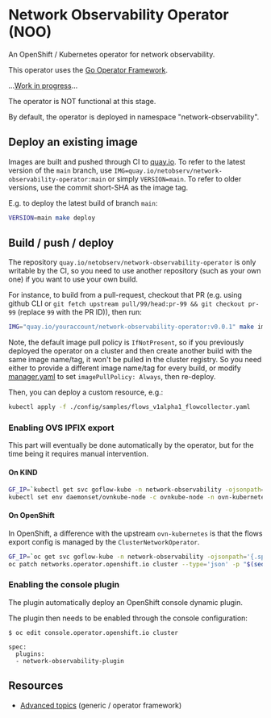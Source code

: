# Network Observability Operator (NOO)

An OpenShift / Kubernetes operator for network observability.

This operator uses the [Go Operator Framework](https://sdk.operatorframework.io/).

...[Work in progress](https://issues.redhat.com/browse/NETOBSERV-46)...

The operator is NOT functional at this stage.

By default, the operator is deployed in namespace "network-observability".

## Deploy an existing image

Images are built and pushed through CI to [quay.io](https://quay.io/repository/netobserv/network-observability-operator?tab=tags). To refer to the latest version of the `main` branch, use `IMG=quay.io/netobserv/network-observability-operator:main` or simply `VERSION=main`. To refer to older versions, use the commit short-SHA as the image tag.

E.g. to deploy the latest build of branch `main`:

```bash
VERSION=main make deploy
```

## Build / push / deploy

The repository `quay.io/netobserv/network-observability-operator` is only writable by the CI, so you need to use another repository (such as your own one) if you want to use your own build.

For instance, to build from a pull-request, checkout that PR (e.g. using github CLI or `git fetch upstream pull/99/head:pr-99 && git checkout pr-99` (replace `99` with the PR ID)), then run:

```bash
IMG="quay.io/youraccount/network-observability-operator:v0.0.1" make image-build image-push deploy
```

Note, the default image pull policy is `IfNotPresent`, so if you previously deployed the operator on a cluster and then create another build with the same image name/tag, it won't be pulled in the cluster registry. So you need either to provide a different image name/tag for every build, or modify [manager.yaml](./config/manager/manager.yaml) to set `imagePullPolicy: Always`, then re-deploy.

Then, you can deploy a custom resource, e.g.:

```bash
kubectl apply -f ./config/samples/flows_v1alpha1_flowcollector.yaml
```

### Enabling OVS IPFIX export

This part will eventually be done automatically by the operator, but for the time being it requires manual intervention.

#### On KIND

```bash
GF_IP=`kubectl get svc goflow-kube -n network-observability -ojsonpath='{.spec.clusterIP}'` && echo $GF_IP
kubectl set env daemonset/ovnkube-node -c ovnkube-node -n ovn-kubernetes OVN_IPFIX_TARGETS="$GF_IP:2055"
```

#### On OpenShift

In OpenShift, a difference with the upstream `ovn-kubernetes` is that the flows export config is managed by the `ClusterNetworkOperator`.

```bash
GF_IP=`oc get svc goflow-kube -n network-observability -ojsonpath='{.spec.clusterIP}'` && echo $GF_IP
oc patch networks.operator.openshift.io cluster --type='json' -p "$(sed -e "s/GF_IP/$GF_IP/" ./config/samples/net-cluster-patch.json)"
```

### Enabling the console plugin

The plugin automatically deploy an OpenShift console dynamic plugin.

The plugin then needs to be enabled through the console configuration:

```
$ oc edit console.operator.openshift.io cluster
```

```
spec:
  plugins:
  - network-observability-plugin
```

## Resources

- [Advanced topics](https://sdk.operatorframework.io/docs/building-operators/golang/advanced-topics/) (generic / operator framework)
